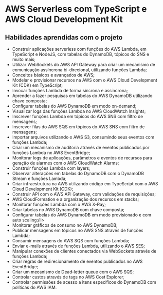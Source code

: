 # AWS Serverless com TypeScript e AWS Cloud Development Kit
## Habilidades aprendidas com o projeto

<ul>
    <li>Construir aplicações serverless com funções do AWS Lambda, em TypeScript e NodeJS, com tabelas do DynamoDB, tópicos do SNS e muito mais;</li>
    <li>Utilizar WebSockets do AWS API Gateway para criar um mecanismo de comunicação assíncrona bi-direcional, utilizando funções Lambda;</li>
    <li>Conceitos básicos e avançados de AWS;</li>
    <li>Modelar e provisionar recursos na AWS com o AWS Cloud Development Kit (CDK) em TypeScript;</li>
    <li>Invocar funções Lambda de forma síncrona e assíncrona;</li>
    <li>Aprender a fazer pesquisas em tabelas do AWS DynamoDB utilizando chave composta;</li>
    <li>Configurar tabelas do AWS DynamoDB em modo on-demand;</li>
    <li>Visualizar logs das funções Lambda no AWS CloudWatch Insights;</li>
    <li>Inscrever funções Lambda em tópicos do AWS SNS com filtro de mensagens;</li>
    <li>Inscrever filas do AWS SQS em tópicos do AWS SNS com filtro de mensagens;</li>
    <li>Importar arquivos utilizando o AWS S3, consumindo seus eventos com funções Lambda;</li>
    <li>Criar um mecanismo de auditoria através de eventos publicados por funções Lambda no AWS EventBridge;</li>
    <li>Monitorar logs de aplicações, parâmetros e eventos de recursos para geração de alarmes com o AWS CloudWatch Alarms;</li>
    <li>Construir funções Lambda com layers;</li>
    <li>Observar alterações em tabelas do DynamoDB com o DynamoDB Stream e funções Lambda;</li>
    <li>Criar infraestrutura na AWS utilizando código em TypeScript com o AWS Cloud Development Kit (CDK);</li>
    <li>Construir API com o AWS API Gateway, com validações de requisições;</li>
    <li>AWS CloudFormation e a organização dos recursos em stacks;</li>
    <li>Monitorar funções Lambda com o AWS X-Ray;</li>
    <li>Criar tabelas no AWS DynamoDB com chave composta;</li>
    <li>Configurar tabelas do AWS DynamoDB em modo provisionado e com auto scaling;/li>
    <li>Monitorar gráficos de consumo no AWS DynamoDB;</li>
    <li>Publicar mensagens em tópicos no AWS SNS através de funções Lambda;</li>
    <li>Consumir mensagens do AWS SQS com funções Lambda;</li>
    <li>Enviar e-mails através de funções Lambda, utilizando o AWS SES;</li>
    <li>Manipular conexões de clientes conectados via WebSockets através de funções Lambda;</li>
    <li>Criar regras de redirecionamento de eventos publicados no AWS EventBridge;</li>
    <li>Criar um mecanismo de Dead-letter queue com o AWS SQS;</li>
    <li>Controlar custos através de tags no AWS Cost Explorer;</li>
    <li>Controlar permissões de acesso a itens específicos do DynamoDB com políticas do AWS IAM.</li>
</ul>

